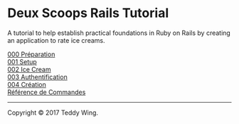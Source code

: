 Deux Scoops Rails Tutorial
==========================

A tutorial to help establish practical foundations in Ruby on Rails by creating
an application to rate ice creams.


[000 Préparation](./000-Préparation.md)  
[001 Setup](./001-Setup.md)  
[002 Ice Cream](./002-Ice-cream.md)  
[003 Authentification](./003-Authentification.md)  
[004 Création](./004-Création.md)  
[Référence de Commandes](./Référence%20de%20Commandes.md)


---

Copyright © 2017 Teddy Wing.
